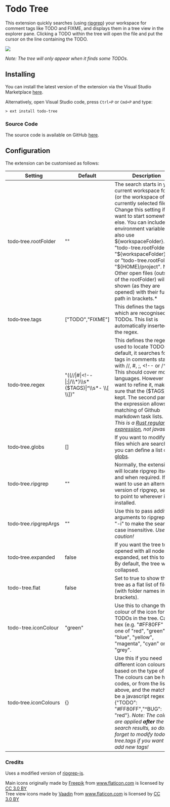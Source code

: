 # Todo Tree

This extension quickly searches (using <a href="https://github.com/BurntSushi/ripgrep">ripgrep</a>) your workspace for comment tags like TODO and FIXME, and displays them in a tree view in the explorer pane. Clicking a TODO within the tree will open the file and put the cursor on the line containing the TODO.

<img src="https://raw.githubusercontent.com/Gruntfuggly/todo-tree/master/resources/screenshot.png">

*Note: The tree will only appear when it finds some TODOs.*

## Installing

You can install the latest version of the extension via the Visual Studio Marketplace [here](https://marketplace.visualstudio.com/items?itemName=Gruntfuggly.todo-tree).

Alternatively, open Visual Studio code, press `Ctrl+P` or `Cmd+P` and type:

    > ext install todo-tree

### Source Code

The source code is available on GitHub [here](https://github.com/Gruntfuggly/todo-tree).

## Configuration

The extension can be customised as follows:

| Setting | Default | Description |
|---------|---------|-------------|
| todo&#8209;tree.rootFolder | "" | The search starts in your current workspace folder (or the workspace of the currently selected file). Change this setting if you want to start somewhere else. You can include environment variables and also use ${workspaceFolder}. e.g. "todo-tree.rootFolder": "$&#123;workspaceFolder&#125;/test" or "todo-tree.rootFolder": "$&#123;HOME&#125;/project". Note: Other open files (outside of the rootFolder) will be shown (as they are opened) with their full path in brackets.* |
| todo&#8209;tree.tags | ["TODO","FIXME"] |This defines the tags which are recognised as TODOs. This list is automatically inserted into the regex. |
| todo&#8209;tree.regex | &#x22;&#x28;&#x28;&#x2f;&#x2f;&#x7c;&#x23;&#x7c;&#x3c;&#x21;&#x2d;&#x2d;&#x7c;&#x3b;&#x7c;&#x2f;&#x5c;&#x5c;&#x2a;&#x29;&#x5c;&#x5c;&#x73;&#x2a;&#x28;&#x24;&#x54;&#x41;&#x47;&#x53;&#x29;&#x7c;&#x5e;&#x5c;&#x5c;&#x73;&#x2a;&#x2d;&#x20;&#x5c;&#x5c;&#x5b;&#x20;&#x5c;&#x5c;&#x5d;&#x29;&#x22; | This defines the regex used to locate TODOs. By default, it searches for tags in comments starting with &#47;&#47;, #, ;, &lt;!-- or &#47;*. This should cover most languages. However if you want to refine it, make sure that the ($TAGS) is kept. The second part of the expression allows matching of Github markdown task lists. *Note: This is a <a href="https://doc.rust-lang.org/regex/regex/index.html>">Rust regular expression</a>, not javascript.* |
| todo&#8209;tree.globs | [] | If you want to modify the files which are searched, you can define a list of <a href="https://www.npmjs.com/package/glob">globs</a>.|
| todo&#8209;tree.ripgrep | "" | Normally, the extension will locate ripgrep itself as and when required. If you want to use an alternate version of ripgrep, set this to point to wherever it is installed. |
| todo&#8209;tree.ripgrepArgs | "" | Use this to pass additional arguments to ripgrep. e.g. "-i" to make the search case insensitive. *Use with caution!* |
| todo&#8209;tree.expanded | false | If you want the tree to be opened with all nodes expanded, set this to true. By default, the tree will be collapsed. |
| todo-tree.flat | false | Set to true to show the tree as a flat list of files (with folder names in brackets). |
| todo-tree.iconColour | "green" | Use this to change the colour of the icon for TODOs in the tree. Can be hex (e.g. "#FF80FF" ) or one of "red", "green", "blue", "yellow", "magenta", "cyan" or "grey". |
| todo&#8209;tree.iconColours | {} | Use this if you need different icon colours based on the type of tag. The colours can be hex codes, or from the list above, and the match can be a javascript regex. e.g. {"TODO": "#FF80FF","^BUG": "red"}. *Note: The colours are applied **after** the search results, so don't forget to modify todo-tree.tags if you want to add new tags!* |

### Credits

Uses a modified version of <a href="https://www.npmjs.com/package/ripgrep-js">ripgrep-js</a>.

<div>Main icons originally made by <a href="http://www.freepik.com" title="Freepik">Freepik</a> from <a href="https://www.flaticon.com/" title="Flaticon">www.flaticon.com</a> is licensed by <a href="http://creativecommons.org/licenses/by/3.0/" title="Creative Commons BY 3.0" target="_blank">CC 3.0 BY</a></div>

<div>Tree view icons made by <a href="https://www.flaticon.com/authors/vaadin" title="Vaadin">Vaadin</a> from <a href="https://www.flaticon.com/" title="Flaticon">www.flaticon.com</a> is licensed by <a href="http://creativecommons.org/licenses/by/3.0/" title="Creative Commons BY 3.0" target="_blank">CC 3.0 BY</a></div>
